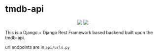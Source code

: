 # tmdb-api
<p align="center"><img src="https://img.shields.io/badge/django-%23092E20.svg?style=for-the-badge&logo=django&logoColor=white" />
<img src="https://img.shields.io/badge/version-1.0.0-blue" /></p>

<p>This is a Django + Django Rest Framework based backend built upon the tmdb-api.</p>
<p>url endpoints are in <code>api/urls.py</code></p>
